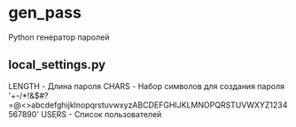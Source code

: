 # gen_pass
 Python генератор паролей

## local_settings.py
 LENGTH - Длина пароля
 CHARS - Набор символов для создания пароля '+-/*!&$#?=@<>abcdefghijklnopqrstuvwxyzABCDEFGHIJKLMNOPQRSTUVWXYZ1234567890'
 USERS - Cписок пользователей
